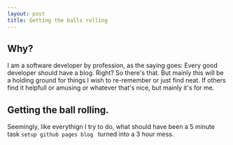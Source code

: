 ```yaml
---
layout: post
title: Getting the balls rolling
---
```


## Why?
I am a software developer by profession, as the saying goes: Every good developer should have a blog. Right? So there's that.  But mainly this will be a holding ground for things I wish to re-remember or just find neat.  If others find it helpfull or amusing or whatever that's nice, but mainly it's for me. 

## Getting the ball rolling.
Seemingly, like everythign I try to do, what should have been a 5 minute task `setup github pages blog ` turned into a 3 hour mess. 


